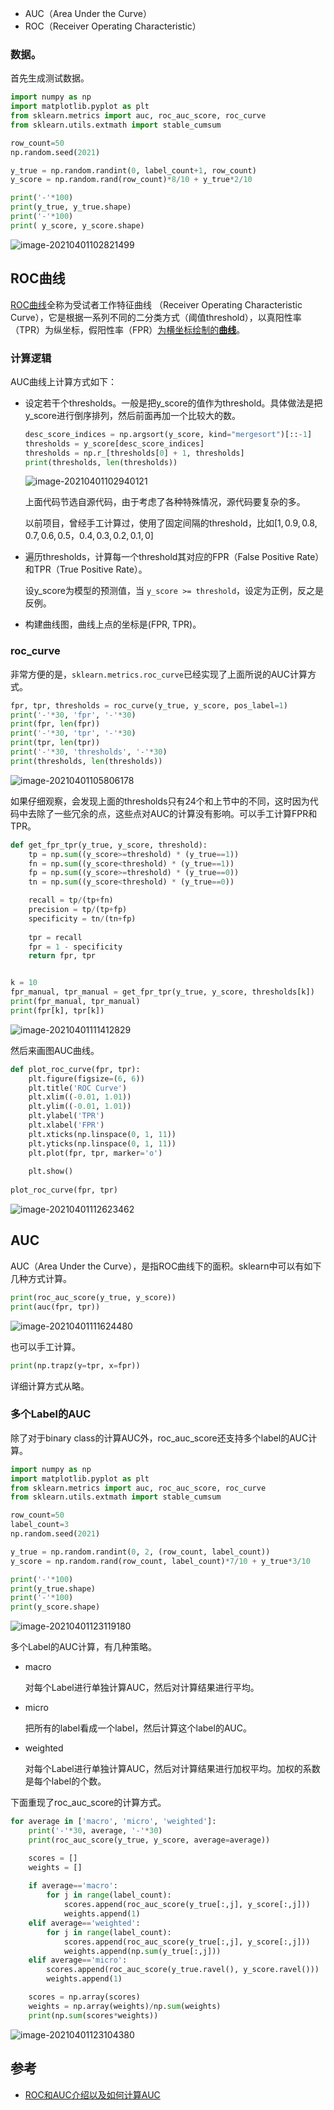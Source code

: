 

- AUC（Area Under the Curve）
- ROC（Receiver Operating Characteristic）

### 数据。

首先生成测试数据。

~~~python
import numpy as np
import matplotlib.pyplot as plt
from sklearn.metrics import auc, roc_auc_score, roc_curve
from sklearn.utils.extmath import stable_cumsum

row_count=50
np.random.seed(2021)

y_true = np.random.randint(0, label_count+1, row_count)
y_score = np.random.rand(row_count)*8/10 + y_true*2/10

print('-'*100)
print(y_true, y_true.shape)
print('-'*100)
print( y_score, y_score.shape)
~~~

![image-20210401102821499](images/image-20210401102821499.png)

## ROC曲线

[ROC曲线](https://baike.baidu.com/item/ROC曲线/775606)全称为受试者工作特征曲线 （Receiver Operating Characteristic Curve），它是根据一系列不同的二分类方式（阈值threshold），以真阳性率（TPR）为纵坐标，假阳性率（FPR）[为横坐标绘制的]()**[曲线](https://baike.baidu.com/item/曲线/12004395)**。

### 计算逻辑

AUC曲线上计算方式如下：

- 设定若干个thresholds。一般是把y_score的值作为threshold。具体做法是把y_score进行倒序排列，然后前面再加一个比较大的数。

  ~~~python
  desc_score_indices = np.argsort(y_score, kind="mergesort")[::-1]
  thresholds = y_score[desc_score_indices]
  thresholds = np.r_[thresholds[0] + 1, thresholds]
  print(thresholds, len(thresholds))
  ~~~

  ![image-20210401102940121](images/image-20210401102940121.png)

  上面代码节选自源代码，由于考虑了各种特殊情况，源代码要复杂的多。

  以前项目，曾经手工计算过，使用了固定间隔的threshold，比如$[1, 0.9, 0.8, 0.7, 0.6, 0.5，0.4, 0.3, 0.2, 0.1, 0]$

- 遍历thresholds，计算每一个threshold其对应的FPR（False Positive Rate）和TPR（True Positive Rate）。

  设y_score为模型的预测值，当 `y_score >= threshold`，设定为正例，反之是反例。

- 构建曲线图，曲线上点的坐标是(FPR, TPR)。

### roc_curve

非常方便的是，`sklearn.metrics.roc_curve`已经实现了上面所说的AUC计算方式。

~~~python
fpr, tpr, thresholds = roc_curve(y_true, y_score, pos_label=1) 
print('-'*30, 'fpr', '-'*30)
print(fpr, len(fpr))
print('-'*30, 'tpr', '-'*30)
print(tpr, len(tpr))
print('-'*30, 'thresholds', '-'*30)
print(thresholds, len(thresholds))  
~~~

![image-20210401105806178](images/image-20210401105806178.png)

如果仔细观察，会发现上面的thresholds只有24个和上节中的不同，这时因为代码中去除了一些冗余的点，这些点对AUC的计算没有影响。可以手工计算FPR和TPR。

~~~python
def get_fpr_tpr(y_true, y_score, threshold):
    tp = np.sum((y_score>=threshold) * (y_true==1))
    fn = np.sum((y_score<threshold) * (y_true==1))
    fp = np.sum((y_score>=threshold) * (y_true==0))
    tn = np.sum((y_score<threshold) * (y_true==0))

    recall = tp/(tp+fn) 
    precision = tp/(tp+fp) 
    specificity = tn/(tn+fp)   
    
    tpr = recall
    fpr = 1 - specificity
    return fpr, tpr


k = 10  
fpr_manual, tpr_manual = get_fpr_tpr(y_true, y_score, thresholds[k])
print(fpr_manual, tpr_manual)
print(fpr[k], tpr[k])
~~~

![image-20210401111412829](images/image-20210401111412829.png)

然后来画图AUC曲线。

~~~python
def plot_roc_curve(fpr, tpr):
    plt.figure(figsize=(6, 6))    
    plt.title('ROC Curve')
    plt.xlim((-0.01, 1.01))
    plt.ylim((-0.01, 1.01)) 
    plt.ylabel('TPR')
    plt.xlabel('FPR')
    plt.xticks(np.linspace(0, 1, 11))
    plt.yticks(np.linspace(0, 1, 11))
    plt.plot(fpr, tpr, marker='o')
    
    plt.show()
    
plot_roc_curve(fpr, tpr)
~~~

![image-20210401112623462](images/image-20210401112623462.png)

## AUC

AUC（Area Under the Curve），是指ROC曲线下的面积。sklearn中可以有如下几种方式计算。

~~~python
print(roc_auc_score(y_true, y_score))
print(auc(fpr, tpr))
~~~

![image-20210401111624480](images/image-20210401111624480.png)

也可以手工计算。

~~~python
print(np.trapz(y=tpr, x=fpr))
~~~

详细计算方式从略。

### 多个Label的AUC

除了对于binary class的计算AUC外，roc_auc_score还支持多个label的AUC计算。

~~~python
import numpy as np
import matplotlib.pyplot as plt
from sklearn.metrics import auc, roc_auc_score, roc_curve
from sklearn.utils.extmath import stable_cumsum

row_count=50
label_count=3
np.random.seed(2021)

y_true = np.random.randint(0, 2, (row_count, label_count))
y_score = np.random.rand(row_count, label_count)*7/10 + y_true*3/10

print('-'*100)
print(y_true.shape)
print('-'*100)
print(y_score.shape)
~~~

![image-20210401123119180](images/image-20210401123119180.png)

多个Label的AUC计算，有几种策略。

- macro

  对每个Label进行单独计算AUC，然后对计算结果进行平均。

- micro

  把所有的label看成一个label，然后计算这个label的AUC。

- weighted

  对每个Label进行单独计算AUC，然后对计算结果进行加权平均。加权的系数是每个label的个数。

下面重现了roc_auc_score的计算方式。

~~~python
for average in ['macro', 'micro', 'weighted']:
    print('-'*30, average, '-'*30)    
    print(roc_auc_score(y_true, y_score, average=average))

    scores = []
    weights = []
    
    if average=='macro':
        for j in range(label_count):
            scores.append(roc_auc_score(y_true[:,j], y_score[:,j]))
            weights.append(1)
    elif average=='weighted':
        for j in range(label_count):
            scores.append(roc_auc_score(y_true[:,j], y_score[:,j]))
            weights.append(np.sum(y_true[:,j]))            
    elif average=='micro':        
        scores.append(roc_auc_score(y_true.ravel(), y_score.ravel()))
        weights.append(1)

    scores = np.array(scores)
    weights = np.array(weights)/np.sum(weights)    
    print(np.sum(scores*weights))    
~~~

![image-20210401123104380](images/image-20210401123104380.png)

## 参考

- [ROC和AUC介绍以及如何计算AUC](https://www.plob.org/article/10453.html)

